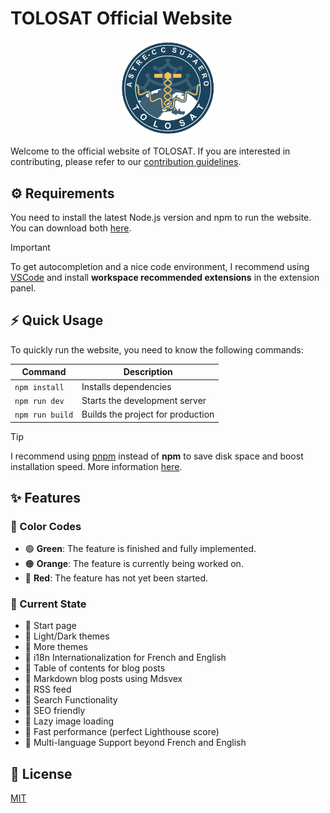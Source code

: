 # TOLOSAT Official Website

<p align="center">
  <img src="static/images/tolosat-icon.png" width="30%" alt="TOLOSAT Icon">
</p>

Welcome to the official website of TOLOSAT. If you are interested in contributing, please refer to
our [contribution guidelines](/CONTRIBUTING.md).

## ⚙️ Requirements

You need to install the latest Node.js version and npm to run the website. You can download both
[here](https://nodejs.org/en/download/package-manager).

> [!IMPORTANT]
> To get autocompletion and a nice code environment, I recommend using
> [VSCode](https://code.visualstudio.com/) and install **workspace recommended extensions** in the
> extension panel.

## ⚡️ Quick Usage

To quickly run the website, you need to know the following commands:

| Command         | Description                       |
| --------------- | --------------------------------- |
| `npm install`   | Installs dependencies             |
| `npm run dev`   | Starts the development server     |
| `npm run build` | Builds the project for production |

> [!TIP]
> I recommend using [pnpm](https://pnpm.io/installation) instead of **npm** to save disk
> space and boost installation speed. More information [here](https://pnpm.io/motivation).

## ✨ Features

### 🎨 Color Codes

- 🟢 **Green**: The feature is finished and fully implemented.
- 🟠 **Orange**: The feature is currently being worked on.
- 🔴 **Red**: The feature has not yet been started.

### 👷 Current State

- 🔴 Start page
- 🔴 Light/Dark themes
- 🔴 More themes
- 🔴 i18n Internationalization for French and English
- 🔴 Table of contents for blog posts
- 🔴 Markdown blog posts using Mdsvex
- 🔴 RSS feed
- 🔴 Search Functionality
- 🔴 SEO friendly
- 🔴 Lazy image loading
- 🔴 Fast performance (perfect Lighthouse score)
- 🔴 Multi-language Support beyond French and English

## 📝 License

[MIT](/LICENSE.md)
